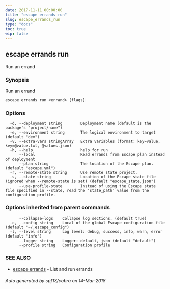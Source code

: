 ```yaml
---
date: 2017-11-11 00:00:00
title: "escape errands run"
slug: escape_errands_run
type: "docs"
toc: true
wip: false
---
```

## escape errands run

Run an errand

### Synopsis


Run an errand

```
escape errands run <errand> [flags]
```

### Options

```
  -d, --deployment string        Deployment name (default is the package's "project/name")
  -e, --environment string       The logical environment to target (default "dev")
  -v, --extra-vars stringArray   Extra variables (format: key=value, key=@value.txt, @values.json)
  -h, --help                     help for run
      --local                    Read errands from Escape plan instead of deployment
      --plan string              The location of the Escape plan. (default "escape.yml")
  -r, --remote-state string      Use remote state project.
  -s, --state string             Location of the Escape state file (ignored when --remote-state is set) (default "escape_state.json")
      --use-profile-state        Instead of using the Escape state file specified in --state, read the 'state_path' value from the configuration profile.
```

### Options inherited from parent commands

```
      --collapse-logs    Collapse log sections. (default true)
  -c, --config string    Local of the global Escape configuration file (default "~/.escape_config")
  -l, --level string     Log level: debug, success, info, warn, error (default "info")
      --logger string    Logger: default, json (default "default")
      --profile string   Configuration profile
```

### SEE ALSO
* [escape errands](../escape_errands/)	 - List and run errands

###### Auto generated by spf13/cobra on 14-Mar-2018
